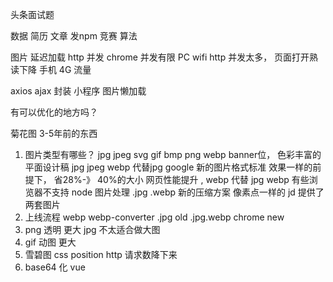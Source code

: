 头条面试题

数据  简历 文章 发npm 竞赛  算法 

图片 延迟加载
http 并发  chrome 并发有限
PC   wifi  http 并发太多， 页面打开熟读下降
手机 4G  流量 

axios ajax 封装
小程序  图片懒加载 

有可以优化的地方吗？ 

菊花图 3-5年前的东西

1. 图片类型有哪些？ 
   jpg jpeg svg  gif bmp  png  webp 
   banner位， 色彩丰富的平面设计稿  jpg jpeg 
   webp  代替jpg google 新的图片格式标准 效果一样的前提下， 省28%-》 40%的大小  网页性能提升 , webp 代替 jpg 
     webp 有些浏览器不支持 
     node 图片处理  .jpg   .webp  新的压缩方案
     像素点一样的 jd   提供了两套图片
2. 上线流程  webp  webp-converter
   .jpg old    .jpg.webp chrome new 
3. png 透明 更大  jpg  不太适合做大图 
4. gif 动图 更大
5. 雪碧图  css position   http 请求数降下来
6. base64 化   vue 

